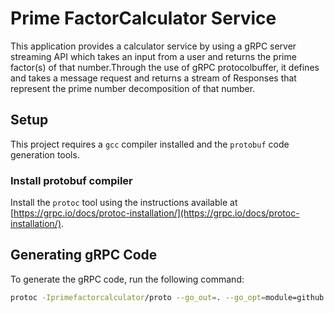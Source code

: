 # Prime FactorCalculator Service

This application provides a calculator service by using a gRPC server streaming API which takes an input from a user and returns the prime factor(s) of that number.Through the use of gRPC protocolbuffer, it defines and takes a message request and returns a stream of Responses that represent the prime number decomposition of that number.
## Setup

This project requires a `gcc` compiler installed and the `protobuf` code generation tools.

### Install protobuf compiler

Install the `protoc` tool using the instructions available at [https://grpc.io/docs/protoc-installation/](https://grpc.io/docs/protoc-installation/). 

## Generating gRPC Code 

To generate the gRPC code, run the following command:
 
```bash
protoc -Iprimefactorcalculator/proto --go_out=. --go_opt=module=github.com/AdekunleDally/grpc-server-streaming-api --go-grpc_out=. --go-grpc_opt=module=github.com/AdekunleDally/grpc-server-streaming-api primefactorcalculator/proto/pf_calculator.proto 

